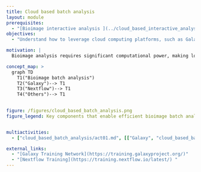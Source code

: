 ```yaml
---
title: Cloud based batch analysis
layout: module
prerequisites:
  - "[Bioimage interactive analysis ](../cloud_based_interactive_analysis)"
objectives:
  - "Understand how to leverage cloud computing platforms, such as Galaxy, for efficient bioimage batch analysis"

motivation: |
  Bioimage analysis requires significant computational power, making local processing inefficient and time-consuming. By leveraging cloud-based batch processing, researchers can scale their analyses, automate workflows, and handle imaging data with greater efficiency.

concept_map: >
  graph TD
    T1("Bioimage batch analysis") 
    T2("Galaxy")--> T1
    T3("Nextflow")--> T1
    T4("Others")--> T1
 

figure: /figures/cloud_based_batch_analysis.png
figure_legend: Key components that enable efficient bioimage batch analysis


multiactivities:
  - ["cloud_based_batch_analysis/act01.md", [["Galaxy", "cloud_based_batch_analysis/act01_galaxy.md"], ["Nextflow", "cloud_based_batch_analysis/act01_nf.md"]]]

external_links:
  - "[Galaxy Training Network](https://training.galaxyproject.org/)"
  - "[Nextflow Training](https://training.nextflow.io/latest/) "
---
```

